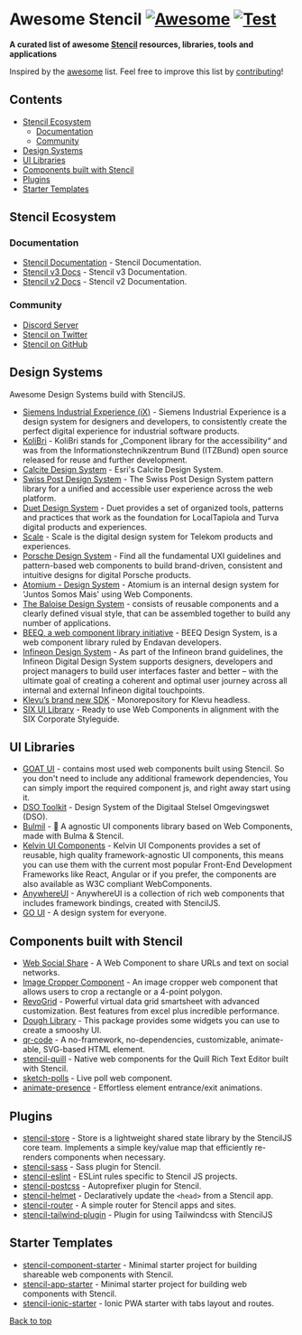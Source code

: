 # Awesome Stencil [![Awesome](https://awesome.re/badge-flat2.svg)](https://awesome.re) [![Test](https://github.com/stencil-community/awesome-stencil/actions/workflows/test.yaml/badge.svg)](https://github.com/stencil-community/awesome-stencil/actions/workflows/test.yaml)

**A curated list of awesome [Stencil](https://stenciljs.com/) resources, libraries, tools and applications**

Inspired by the [awesome][0] list. Feel free to improve this list by [contributing](https://github.com/stencil-community/awesome-stencil/blob/master/contributing.md)!

<!--lint disable list-item-indent-->

## Contents

- [Stencil Ecosystem](#stencil-ecosystem)
  - [Documentation](#documentation)
  - [Community](#community)
- [Design Systems](#design-systems)
- [UI Libraries](#ui-libraries)
- [Components built with Stencil](#components-built-with-stencil)
- [Plugins](#plugins)
- [Starter Templates](#starter-templates)

<!--lint disable list-item-indent-->

## Stencil Ecosystem

### Documentation

- [Stencil Documentation](https://stenciljs.com/docs/introduction) - Stencil Documentation.
- [Stencil v3 Docs](https://stenciljs.com/docs/v3/introduction) - Stencil v3 Documentation.
- [Stencil v2 Docs](https://stenciljs.com/docs/v2/introduction) - Stencil v2 Documentation.

### Community

- [Discord Server](https://chat.stenciljs.com/?_gl=1*uree5e*_ga*OTQxMjI1NDgwLjE2OTU1MTg0OTk.*_ga_REH9TJF6KF*MTcwNjMxMzY2NS44My4xLjE3MDYzMTQyMDAuMC4wLjA.)
- [Stencil on Twitter](https://twitter.com/stenciljs)
- [Stencil on GitHub](https://github.com/ionic-team/stencil)

## Design Systems

Awesome Design Systems build with StencilJS.

- [Siemens Industrial Experience (iX)](https://github.com/siemens/ix) - Siemens Industrial Experience is a design system for designers and developers, to consistently create the perfect digital experience for industrial software products.
- [KoliBri](https://github.com/public-ui/kolibri) - KoliBri stands for „Component library for the accessibility“ and was from the Informationstechnikzentrum Bund (ITZBund) open source released for reuse and further development.
- [Calcite Design System](https://github.com/Esri/calcite-design-system) - Esri's Calcite Design System.
- [Swiss Post Design System](https://github.com/swisspost/design-system) - The Swiss Post Design System pattern library for a unified and accessible user experience across the web platform.
- [Duet Design System](https://github.com/duetds) - Duet provides a set of organized tools, patterns and practices that work as the foundation for LocalTapiola and Turva digital products and experiences.
- [Scale](https://github.com/telekom/scale) - Scale is the digital design system for Telekom products and experiences.
- [Porsche Design System](https://github.com/porsche-design-system/porsche-design-system) - Find all the fundamental UXI guidelines and pattern-based web components to build brand-driven, consistent and intuitive designs for digital Porsche products.
- [Atomium - Design System](https://github.com/juntossomosmais/atomium) - Atomium is an internal design system for 'Juntos Somos Mais' using Web Components.
- [The Baloise Design System](https://github.com/baloise/design-system) - consists of reusable components and a clearly defined visual style, that can be assembled together to build any number of applications.
- [BEEQ, a web component library initiative](https://github.com/Endava/BEEQ) - BEEQ Design System, is a web component library ruled by Endavan developers.
- [Infineon Design System](https://github.com/Infineon/infineon-design-system-stencil) - As part of the Infineon brand guidelines, the Infineon Digital Design System supports designers, developers and project managers to build user interfaces faster and better – with the ultimate goal of creating a coherent and optimal user journey across all internal and external Infineon digital touchpoints.
- [Klevu’s brand new SDK](https://github.com/klevultd/frontend-sdk) - Monorepository for Klevu headless.
- [SIX UI Library](https://github.com/six-group/six-webcomponents) - Ready to use Web Components in alignment with the SIX Corporate Styleguide.

## UI Libraries

- [GOAT UI](https://github.com/goatui/components) - contains most used web components built using Stencil. So you don't need to include any additional framework dependencies, You can simply import the required component js, and right away start using it.
- [DSO Toolkit](https://github.com/dso-toolkit/dso-toolkit) - Design System of the Digitaal Stelsel Omgevingswet (DSO).
- [Bulmil](https://github.com/Gomah/bulmil) - 💄 A agnostic UI components library based on Web Components, made with Bulma & Stencil.
- [Kelvin UI Components](https://github.com/kelvininc/ui-components) - Kelvin UI Components provides a set of reusable, high quality framework-agnostic UI components, this means you can use them with the current most popular Front-End Development Frameworks like React, Angular or if you prefer, the components are also available as W3C compliant WebComponents.
- [AnywhereUI](https://github.com/adaleks/anywhere-ui) - AnywhereUI is a collection of rich web components that includes framework bindings, created with StencilJS.
- [GO UI](https://github.com/getgoui/go-ui) - A design system for everyone.

## Components built with Stencil

- [Web Social Share](https://github.com/peterpeterparker/web-social-share) - A Web Component to share URLs and text on social networks.
- [Image Cropper Component](https://github.com/tony-xlh/image-cropper-component) - An image cropper web component that allows users to crop a rectangle or a 4-point polygon.
- [RevoGrid](https://github.com/revolist/revogrid) - Powerful virtual data grid smartsheet with advanced customization. Best features from excel plus incredible performance.
- [Dough Library](https://github.com/josiahsrc/dough) - This package provides some widgets you can use to create a smooshy UI.
- [qr-code](https://github.com/bitjson/qr-code) - A no-framework, no-dependencies, customizable, animate-able, SVG-based <qr-code> HTML element.
- [stencil-quill](https://github.com/KillerCodeMonkey/stencil-quill) - Native web components for the Quill Rich Text Editor built with Stencil.
- [sketch-polls](https://github.com/partykit/sketch-polls) - Live poll web component.
- [animate-presence](https://github.com/natemoo-re/animate-presence) - Effortless element entrance/exit animations.

## Plugins

- [stencil-store](https://github.com/ionic-team/stencil-store) - Store is a lightweight shared state library by the StencilJS core team. Implements a simple key/value map that efficiently re-renders components when necessary.
- [stencil-sass](https://github.com/ionic-team/stencil-sass) - Sass plugin for Stencil.
- [stencil-eslint](https://github.com/stencil-community/stencil-eslint) - ESLint rules specific to Stencil JS projects.
- [stencil-postcss](https://github.com/stencil-community/stencil-postcss) - Autoprefixer plugin for Stencil.
- [stencil-helmet](https://github.com/stencil-community/stencil-helmet) - Declaratively update the `<head>` from a Stencil app.
- [stencil-router](https://github.com/stencil-community/stencil-router) - A simple router for Stencil apps and sites.
- [stencil-tailwind-plugin](https://github.com/Poimen/stencil-tailwind-plugin) - Plugin for using Tailwindcss with StencilJS

## Starter Templates

- [stencil-component-starter](https://github.com/ionic-team/stencil-component-starter) - Minimal starter project for building shareable web components with Stencil.
- [stencil-app-starter](https://github.com/stencil-community/stencil-app-starter) - Minimal starter project for building web components with Stencil.
- [stencil-ionic-starter](https://github.com/stencil-community/stencil-ionic-starter) - Ionic PWA starter with tabs layout and routes.

[Back to top](#contents)

[0]: https://awesome.re
